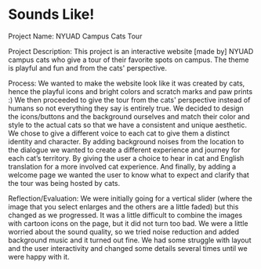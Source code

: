 # Sounds Like!

Project Name: 
NYUAD Campus Cats Tour


Project Description:
This project is an interactive website [made by] NYUAD campus cats who give a tour of their favorite spots on campus. The theme is playful and fun and from the cats' perspective.


Process: 
We wanted to make the website look like it was created by cats, hence the playful icons and bright colors and scratch marks and paw prints :) We then proceeded to give the tour from the cats' perspective instead of humans so not everything they say is entirely true. We decided to design the icons/buttons and the background ourselves and match their color and style to the actual cats so that we have a consistent and unique aesthetic. We chose to give a different voice to each cat to give them a distinct identity and character. By adding background noises from the location to the dialogue we wanted to create a different experience and journey for each cat’s territory. By giving the user a choice to hear in cat and English translation for a more involved cat experience. And finally, by adding a welcome page we wanted the user to know what to expect and clarify that the tour was being hosted by cats.


Reflection/Evaluation:
We were initially going for a vertical slider (where the image that you select enlarges and the others are a little faded) but this changed as we progressed. It was a little difficult to combine the images with cartoon icons on the page, but it did not turn too bad. We were a little worried about the sound quality, so we tried noise reduction and added background music and it turned out fine. We had some struggle with layout and the user interactivity and changed some details several times until we were happy with it. 

